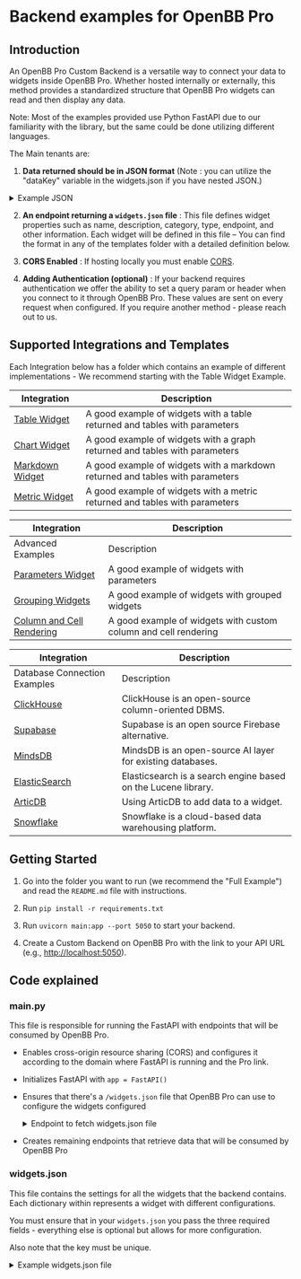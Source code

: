 # Backend examples for OpenBB Pro

## Introduction

An OpenBB Pro Custom Backend is a versatile way to connect your data to widgets inside OpenBB Pro. Whether hosted internally or externally, this method provides a standardized structure that OpenBB Pro widgets can read and then display any data.

Note: Most of the examples provided use Python FastAPI due to our familiarity with the library, but the same could be done utilizing different languages.

The Main tenants are:

1. **Data returned should be in JSON format** (Note : you can utilize the "dataKey" variable in the widgets.json if you have nested JSON.)

<details>
    <summary>Example JSON</summary>

    ```json
    [
      {
        "ticker": "AAPL",
        "name": "Apple Inc.",
        "price": 150.5,
        "marketCap": 2500000000,
        "change": 1.25
      },
      {
        "ticker": "GOOGL",
        "name": "Alphabet Inc.",
        "price": 2800.75,
        "marketCap": 1900000000,
        "change": -0.75
      },
      {
        "ticker": "MSFT",
        "name": "Microsoft Corporation",
        "price": 300.25,
        "marketCap": 220000000,
        "change": 0.98
      },
    ]
    ```

</details>

2. **An endpoint returning a ```widgets.json``` file** : This file defines widget properties such as name, description, category, type, endpoint, and other information. Each widget will be defined in this file – You can find the format in any of the templates folder with a detailed definition below.

3. **CORS Enabled** : If hosting locally you must enable [CORS](https://fastapi.tiangolo.com/tutorial/cors/).

4. **Adding Authentication (optional)** : If your backend requires authentication we offer the ability to set a query param or header when you connect to it through OpenBB Pro. These values are sent on every request when configured. If you require another method - please reach out to us.

## Supported Integrations and Templates

Each Integration below has a folder which contains an example of different implementations - We recommend starting with the Table Widget Example.

| Integration | Description |
| ----------- | ----------- |
| [Table Widget](/widget_examples/table_widget) | A good example of widgets with a table returned and tables with parameters |
| [Chart Widget](/widget_examples/chart_widget) | A good example of widgets with a graph returned and tables with parameters |
| [Markdown Widget](/widget_examples/markdown_widget) | A good example of widgets with a markdown returned and tables with parameters |
| [Metric Widget](/widget_examples/metric_widget) | A good example of widgets with a metric returned and tables with parameters |

| Integration | Description |
| ----------- | ----------- |
| Advanced Examples | Description |
| [Parameters Widget](/advanced_examples/parameters_example) | A good example of widgets with parameters |
| [Grouping Widgets](/advanced_examples/grouping_widgets) | A good example of widgets with grouped widgets |
| [Column and Cell Rendering](/advanced_examples/column_and_cell_rendering) | A good example of widgets with custom column and cell rendering |

| Integration | Description |
| ----------- | ----------- |
| Database Connection Examples | Description |
| [ClickHouse](/database_examples/clickhouse_python/README.md) | ClickHouse is an open-source column-oriented DBMS. |
| [Supabase](/database_examples/supabase_python/README.md) | Supabase is an open source Firebase alternative. |
| [MindsDB](/database_examples/mindsdb_python/README.md) | MindsDB is an open-source AI layer for existing databases. |
| [ElasticSearch](/database_examples/elasticsearch_python/README.md) | Elasticsearch is a search engine based on the Lucene library. |
| [ArticDB](/database_examples/articdb_python/README.md) | Using ArticDB to add data to a widget. |
| [Snowflake](/database_examples/snowflake_connector_python/README.md) | Snowflake is a cloud-based data warehousing platform. |


## Getting Started

1. Go into the folder you want to run (we recommend the "Full Example") and read the `README.md` file with instructions.

2. Run `pip install -r requirements.txt`

3. Run `uvicorn main:app --port 5050` to start your backend.

4. Create a Custom Backend on OpenBB Pro with the link to your API URL (e.g., <http://localhost:5050>).

## Code explained

### main.py

This file is responsible for running the FastAPI with endpoints that will be consumed by OpenBB Pro.

* Enables cross-origin resource sharing (CORS) and configures it according to the domain where FastAPI is running and the Pro link.

* Initializes FastAPI with `app = FastAPI()`

* Ensures that there's a `/widgets.json` file that OpenBB Pro can use to configure the widgets configured

  <details>
      <summary>Endpoint to fetch widgets.json file</summary>

  ```python
  @app.get("/widgets.json")
  def get_widgets():
      """Widgets configuration file for OpenBB Pro"""
      file_path = "widgets.json"
      with open(file_path, "r") as file:
          data = json.load(file)
      return JSONResponse(content=data)
  ```

  </details>

* Creates remaining endpoints that retrieve data that will be consumed by OpenBB Pro

### widgets.json

This file contains the settings for all the widgets that the backend contains. Each dictionary within represents a widget with different configurations.

You must ensure that in your `widgets.json` you pass the three required fields - everything else is optional but allows for more configuration.

Also note that the key must be unique.

  <details>
      <summary>Example widgets.json file</summary>

```jsonc
{
  "financial_data": { // must be unique in your widgets.json
    "name": "Financial data", // required - Name of the Widget
    "description": "Financial data from the backend", // required - Description of the Widget
    "endpoint": "financial_data", // required - What endpoint to hit from the main.py file
  }
}
```

For more examples on what you can pass and setting up your own backend - you can head to our documentation at <https://docs.openbb.co/pro>.

## Additional Configurations / Troubleshooting

### HTTPS

Some browsers (Safari) or applications (Excel on Mac) require HTTPS to be enabled to fetch data from an API.

To enable HTTPS in your local environment, follow these steps:

1. Install [mkcert](https://github.com/FiloSottile/mkcert).
2. cd into the backend you will be using, e.g. `cd snowflake_python`.
3. Run `mkcert localhost 127.0.0.1 ::1`. This will create `localhost+2.pem` and `localhost+2-key.pem` files in the current directory.
4. Run `uvicorn main:app --port 5050 --ssl-keyfile=localhost+2-key.pem --ssl-certfile=localhost+2.pem --reload` to start the server with HTTPS enabled.
